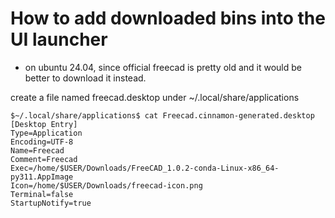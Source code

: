 # How to add downloaded bins into the UI launcher

- on ubuntu 24.04, since official freecad is pretty old and it would
be better to download it instead.

create a file named freecad.desktop under ~/.local/share/applications

```
$~/.local/share/applications$ cat Freecad.cinnamon-generated.desktop
[Desktop Entry]
Type=Application
Encoding=UTF-8
Name=Freecad
Comment=Freecad
Exec=/home/$USER/Downloads/FreeCAD_1.0.2-conda-Linux-x86_64-py311.AppImage
Icon=/home/$USER/Downloads/freecad-icon.png
Terminal=false
StartupNotify=true
```

